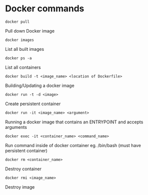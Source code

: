 # Docker commands

```docker pull```

Pull down Docker image

```docker images```

List all built images

```docker ps -a```

List all containers

```docker build -t <image_name> <location of Dockerfile>```

Building/Updating a docker image

```docker run -t -d <image>```

Create persistent container

```docker run -it <image_name> <argument>```

Running a docker image that contains an ENTRYPOINT and accepts arguments

```docker exec -it <container_name> <command_name>```

Run command inside of docker container eg. /bin/bash (must have persistent container)

```docker rm <container_name>```

Destroy container

```docker rmi <image_name>```

Destroy image



